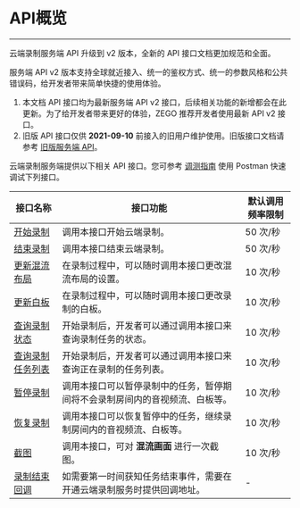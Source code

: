 

# API概览

---

云端录制服务端 API 升级到 v2 版本，全新的 API 接口文档更加规范和全面。

服务端 API v2 版本支持全球就近接入、统一的鉴权方式、统一的参数风格和公共错误码，给开发者带来简单快捷的使用体验。

<Warning title="注意">

1. 本文档 API 接口均为最新服务端 API v2 接口，后续相关功能的新增都会在此更新。为了给开发者带来更好的体验，ZEGO 推荐开发者使用最新 API v2 接口。
2. 旧版 API 接口仅供 **2021-09-10** 前接入的旧用户维护使用。旧版接口文档请参考 [旧版服务端 API](https://doc-zh.zego.im/article/5836)。
</Warning>

云端录制服务端提供以下相关 API 接口。您可参考 [调测指南](/cloud-recording-server/postman) 使用 Postman 快速调试下列接口。

|接口名称|接口功能| 默认调用频率限制 |
|-|-|-|
|[开始录制](/cloud-recording-server/start)|调用本接口开始云端录制。| 50 次/秒 |
|[结束录制](/cloud-recording-server/stop)|调用本接口结束云端录制。| 50 次/秒 |
|[更新混流布局](/cloud-recording-server/update-layout)|在录制过程中，可以随时调用本接口更改混流布局的设置。| 10 次/秒 |
|[更新白板](/cloud-recording-server/update-whiteboard)|在录制过程中，可以随时调用本接口更改录制的白板。| 10 次/秒 |
|[查询录制状态](/cloud-recording-server/query)| 开始录制后，开发者可以通过调用本接口来查询录制任务的状态。| 10 次/秒 |
|[查询录制任务列表](/cloud-recording-server/query-record-task-list)| 开始录制后，开发者可以通过调用本接口来查询正在录制的任务列表。| 10 次/秒 |
|[暂停录制](/cloud-recording-server/pause-recording)|调用本接口可以暂停录制中的任务，暂停期间将不会录制房间内的音视频流、白板等。| 10 次/秒 |
|[恢复录制](/cloud-recording-server/resume-recording)|调用本接口可以恢复暂停中的任务，继续录制房间内的音视频流、白板等。| 10 次/秒 |
|[截图](/cloud-recording-server/take-snapshot)| 调用本接口，可对 **混流画面** 进行一次截图。| 10 次/秒 |
|[录制结束回调](/cloud-recording-server/end-callback)|如需要第一时间获知任务结束事件，需要在开通云端录制服务时提供回调地址。| - |
